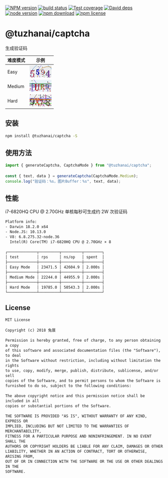 [![NPM version][npm-image]][npm-url]
[![build status][travis-image]][travis-url]
[![Test coverage][coveralls-image]][coveralls-url]
[![David deps][david-image]][david-url]
[![node version][node-image]][node-url]
[![npm download][download-image]][download-url]
[![npm license][license-image]][download-url]

[npm-image]: https://img.shields.io/npm/v/@tuzhanai/captcha.svg?style=flat-square
[npm-url]: https://npmjs.org/package/@tuzhanai/captcha
[travis-image]: https://img.shields.io/travis/tuzhanai/captcha.svg?style=flat-square
[travis-url]: https://travis-ci.org/tuzhanai/captcha
[coveralls-image]: https://img.shields.io/coveralls/tuzhanai/captcha.svg?style=flat-square
[coveralls-url]: https://coveralls.io/r/tuzhanai/captcha?branch=master
[david-image]: https://img.shields.io/david/tuzhanai/captcha.svg?style=flat-square
[david-url]: https://david-dm.org/tuzhanai/captcha
[node-image]: https://img.shields.io/badge/node.js-%3E=_4.0-green.svg?style=flat-square
[node-url]: http://nodejs.org/download/
[download-image]: https://img.shields.io/npm/dm/@tuzhanai/captcha.svg?style=flat-square
[download-url]: https://npmjs.org/package/@tuzhanai/captcha
[license-image]: https://img.shields.io/npm/l/@tuzhanai/captcha.svg

# @tuzhanai/captcha

生成验证码

| 难度模式 | 示例                         |
| -------- | ---------------------------- |
| Easy     | ![easy](examples/easy.bmp)   |
| Medium   | ![easy](examples/medium.bmp) |
| Hard     | ![easy](examples/hard.bmp)   |

## 安装

```bash
npm install @tuzhanai/captcha -S
```

## 使用方法

```typescript
import { generateCaptcha, CaptchaMode } from "@tuzhanai/captcha";

const { text, data } = generateCaptcha(CaptchaMode.Medium);
console.log("验证码：%s，图片Buffer：%s", text, data);
```

## 性能

i7-6820HQ CPU @ 2.70GHz 单核每秒可生成约 2W 次验证码

```text
Platform info:
- Darwin 18.2.0 x64
- Node.JS: 10.13.0
- V8: 6.8.275.32-node.36
  Intel(R) Core(TM) i7-6820HQ CPU @ 2.70GHz × 8

┌─────────────┬─────────┬─────────┬────────┐
│ test        │ rps     │ ns/op   │ spent  │
├─────────────┼─────────┼─────────┼────────┤
│ Easy Mode   │ 23471.5 │ 42604.9 │ 2.000s │
├─────────────┼─────────┼─────────┼────────┤
│ Medium Mode │ 22244.0 │ 44955.9 │ 2.000s │
├─────────────┼─────────┼─────────┼────────┤
│ Hard Mode   │ 19785.0 │ 50543.3 │ 2.000s │
└─────────────┴─────────┴─────────┴────────┘
```

## License

```text
MIT License

Copyright (c) 2018 兔展

Permission is hereby granted, free of charge, to any person obtaining a copy
of this software and associated documentation files (the "Software"), to deal
in the Software without restriction, including without limitation the rights
to use, copy, modify, merge, publish, distribute, sublicense, and/or sell
copies of the Software, and to permit persons to whom the Software is
furnished to do so, subject to the following conditions:

The above copyright notice and this permission notice shall be included in all
copies or substantial portions of the Software.

THE SOFTWARE IS PROVIDED "AS IS", WITHOUT WARRANTY OF ANY KIND, EXPRESS OR
IMPLIED, INCLUDING BUT NOT LIMITED TO THE WARRANTIES OF MERCHANTABILITY,
FITNESS FOR A PARTICULAR PURPOSE AND NONINFRINGEMENT. IN NO EVENT SHALL THE
AUTHORS OR COPYRIGHT HOLDERS BE LIABLE FOR ANY CLAIM, DAMAGES OR OTHER
LIABILITY, WHETHER IN AN ACTION OF CONTRACT, TORT OR OTHERWISE, ARISING FROM,
OUT OF OR IN CONNECTION WITH THE SOFTWARE OR THE USE OR OTHER DEALINGS IN THE
SOFTWARE.
```
